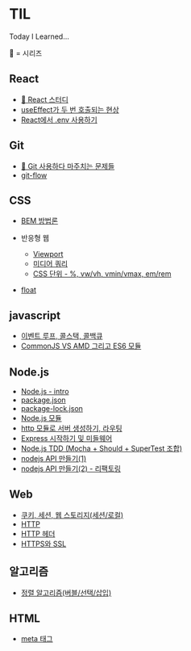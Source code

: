 # TIL
Today I Learned...

🧵 = 시리즈

## React
- [🧵 React 스터디](./react-study)
- [useEffect가 두 번 호출되는 현상](./react/useEffect-called-twice.md)
- [React에서 .env 사용하기](./react/dotenv-in-react.md)

## Git
- [🧵 Git 사용하다 마주치는 문제들](./git/README.md)
- [git-flow](./git/git-flow.md)

## CSS
- [BEM 방법론](./CSS/BEM.md)

- 반응형 웹
  - [Viewport](./CSS/viewport.md)
  - [미디어 쿼리](./CSS/media_queries.md)
  - [CSS 단위 - %, vw/vh, vmin/vmax, em/rem](./CSS/css_units.md)

- [float](./CSS/float.md)

## javascript
- [이벤트 루프, 콜스택, 콜백큐](./javascript/eventloop-callstack-callbackqueue.md)
- [CommonJS VS AMD 그리고 ES6 모듈](./javascript/commonJS-vs-AMD.md)

## Node.js
- [Node.js - intro](./node.js/node.js-intro.md)
- [package.json](./node.js/package-json.md)
- [package-lock.json](./node.js/package-lock-json.md)
- [Node.js 모듈](./node.js/module.md)
- [http 모듈로 서버 생성하기, 라우팅](./node.js/create-server-and-routing.md)
- [Express 시작하기 및 미들웨어](./node.js/starting-express-and-middleware.md)
- [Node.js TDD (Mocha + Should + SuperTest 조합)](./node.js/nodejs-TDD.md)
- [nodejs API 만들기(1)](./node.js/making-nodejs-API-1.md)
- [nodejs API 만들기(2) - 리팩토링](./node.js/making-nodejs-API-2.md)

## Web
- [쿠키, 세션, 웹 스토리지(세션/로컬)](./Web/cookie_session_webStorage.md)
- [HTTP](./Web/HTTP.md)
- [HTTP 헤더](./Web/HTTP-headers.md)
- [HTTPS와 SSL](./Web/HTTPS-SSL.md)

## 알고리즘
- [정렬 알고리즘(버블/선택/삽입)](./algorithm/sorting-algorithm.md)

## HTML
- [meta 태그](./HTML/meta-tag.md)